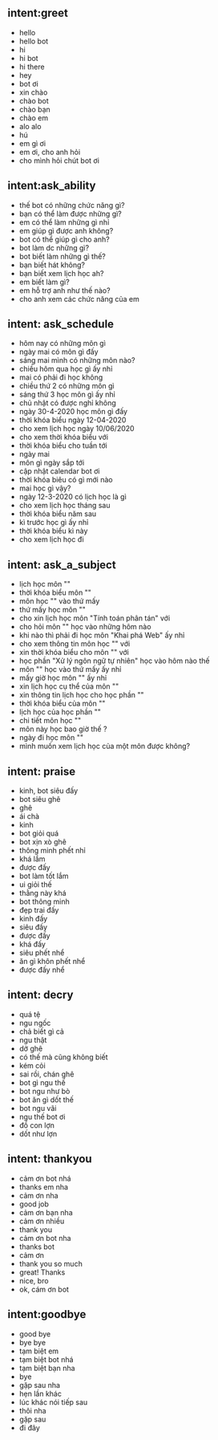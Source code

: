 ## intent:greet
- hello
- hello bot
- hi
- hi bot
- hi there
- hey
- bot ơi
- xin chào 
- chào bot
- chào bạn
- chào em
- alo alo
- hú
- em gì ơi
- em ơi, cho anh hỏi
- cho mình hỏi chút bot ơi

## intent:ask_ability
- thế bot có những chức năng gì?
- bạn có thể  làm được những gì?
- em có thể làm những gì nhỉ
- em giúp gì được anh không?
- bot có thể giúp gì cho anh?
- bot làm dc những gì?
- bot biết làm những gì thế?
- bạn biết hát không?
- bạn biết xem lịch học ah?
- em biết làm gì?
- em hỗ trợ anh như thế nào?
- cho anh xem các chức năng của em

## intent: ask_schedule
- hôm nay có những môn gì
- ngày mai có môn gì đấy
- sáng mai mình có những môn nào?
- chiều hôm qua học gì ấy nhỉ
- mai có phải đi học không
- chiều thứ 2 có những môn gì 
- sáng thứ 3 học môn gì ấy nhỉ
- chủ nhật có được nghỉ không
- ngày 30-4-2020 học môn gì đấy
- thời khóa biểu ngày 12-04-2020
- cho xem lịch học ngày 10/06/2020
- cho xem thời khóa biểu với 
- thời khóa biểu cho tuần tới
- ngày mai
- môn gì ngày sắp tới
- cập nhật calendar bot ơi
- thời khóa biêu có gì mới nào
- mai học gì vậy?
- ngày 12-3-2020 có lịch học là gì
- cho xem lịch học tháng sau
- thời khóa biểu năm sau
- kì trước học gì ấy nhỉ
- thời khóa biểu kì này
- cho xem lịch học đi

## intent: ask_a_subject
- lịch học môn ""
- thời khóa biểu môn ""
- môn học "" vào thứ mấy
- thứ mấy học môn ""
- cho xin lịch học môn "Tính toán phân tán" với
- cho hỏi môn "" học vào những hôm nào 
- khi nào thì phải đi học môn "Khai phá Web" ấy nhỉ
- cho xem thông tin môn học "" với
- xin thời khóa biểu cho môn "" với
- học phần "Xử lý ngôn ngữ tự nhiên" học vào hôm nào thế
- môn "" học vào thứ mấy ấy nhỉ
- mấy giờ học môn "" ấy nhỉ
- xin lịch học cụ thể  của môn ""
- xin thông tin lịch học cho học phần ""
- thời khóa biểu của môn ""
- lịch học của học phần ""
- chi tiết môn học ""
- môn này học bao giờ thế ?
- ngày đi học môn ""
- mình muốn xem lịch học của một môn được không?

## intent: praise
- kinh, bot siêu đấy
- bot siêu ghê
- ghê
- ái chà
- kinh
- bot giỏi quá
- bot xịn xò ghê
- thông minh phết nhỉ
- khá lắm
- được đấy
- bot làm tốt lắm
- ui giỏi thế
- thằng này khá
- bot thông minh
- đẹp trai đấy
- kinh đấy
- siêu đấy
- được đấy
- khá đấy
- siêu phết nhể
- ăn gì khôn phết nhể
- được đấy nhể

## intent: decry
- quá tệ
- ngu ngốc
- chả biết gì cả
- ngu thật
- dở ghê
- có thế mà cũng không biết
- kém cỏi
- sai rồi, chán ghê
- bot gì ngu thế
- bot ngu như bò
- bot ăn gì dốt thế
- bot ngu vãi
- ngu thế bot ơi
- đồ con lợn
- dốt như lợn

## intent: thankyou
- cảm ơn bot nhá
- thanks em nha
- cảm ơn nha
- good job
- cảm ơn bạn nha
- cảm ơn nhiều
- thank you
- cảm ơn bot nha
- thanks bot
- cảm ơn
- thank you so much
- great! Thanks
- nice, bro
- ok, cám ơn bot

## intent:goodbye
- good bye
- bye bye
- tạm biệt em
- tạm biệt bot nhá
- tạm biệt bạn nha
- bye
- gặp sau nha
- hẹn lần khác
- lúc khác nói tiếp sau
- thôi nha
- gặp sau
- đi đây



